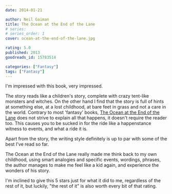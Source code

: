 ```yaml
---
date: 2014-01-21

author: Neil Gaiman
title: The Ocean at the End of the Lane
# series: 
# series_order: 1
cover: ocean-at-the-end-of-the-lane.jpg

rating: 5.0
published: 2013
goodreads_id: 15783514

categories: ["Fantasy"]
tags: ["Fantasy"]
---
```


I'm impressed with this book, very impressed.

<!--more-->

The story reads like a children's story, complete with crazy tent-like monsters and witches. On the other hand I find that the story is full of hints at something else, at a lost childhood, at bare feet in grass and not a care in the world. Contrary to most 'fantasy' books, [The Ocean at the End of the Lane]() does not strive to explain all that happens, it doesn't require the reader too. This causes you to be sucked in for the ride like a happenstance witness to events, and what a ride it is.

Apart from the story, the writing style definitely is up to par with some of the best I've read so far.

The Ocean at the End of the Lane really made me think back to my own childhood, using smart analogies and specific events, wordings, phrases, the author manages to make me feel like a kid again, and experience the wonders of his story.

I'm inclined to give this 5 stars just for what it did to me, regardless of the rest of it, but luckily, "the rest of it" is also worth every bit of that rating.
